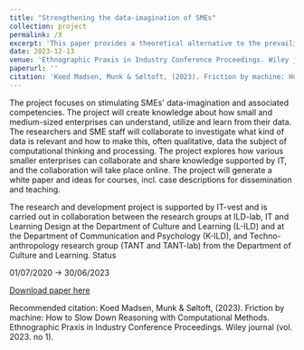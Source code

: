 ```yaml
---
title: "Strengthening the data-imagination of SMEs"
collection: project
permalink: /X
excerpt: 'This paper provides a theoretical alternative to the prevailing perception of machine learning as synonymous with speed and efficiency. Inspired by ethnographic fieldwork and grounded in pragmatist philosophy, we introduce the concept of “data friction” as the situation when encounters between held beliefs and data patterns posses the potential to stimulate innovative thinking.'
date: 2023-12-13
venue: 'Ethnographic Praxis in Industry Conference Proceedings. Wiley journal'
paperurl: ''
citation: 'Koed Madsen, Munk & Søltoft, (2023). Friction by machine: How to Slow Down Reasoning with Computational Methods. Ethnographic Praxis in Industry Conference Proceedings. Wiley journal (vol. 2023. no 1)'
---
```

The project focuses on stimulating SMEs' data-imagination and associated competencies. The project will create knowledge about how small and medium-sized enterprises can understand, utilize and learn from their data. The researchers and SME staff will collaborate to investigate what kind of data is relevant and how to make this, often qualitative, data the subject of computational thinking and processing. The project explores how various smaller enterprises can collaborate and share knowledge supported by IT, and the collaboration will take place online. The project will generate a white paper and ideas for courses, incl. case descriptions for dissemination and teaching.

The research and development project is supported by IT-vest and is carried out in collaboration between the research groups at ILD-lab, IT and Learning Design at the Department of Culture and Learning (L-ILD) and at the Department of Communication and Psychology (K-ILD), and Techno-anthropology research group (TANT and TANT-lab) from the Department of Culture and Learning.
Status

01/07/2020 → 30/06/2023

[Download paper here](http://X.pdf)

Recommended citation: Koed Madsen, Munk & Søltoft, (2023). Friction by machine: How to Slow Down Reasoning with Computational Methods. Ethnographic Praxis in Industry Conference Proceedings. Wiley journal (vol. 2023. no 1).
